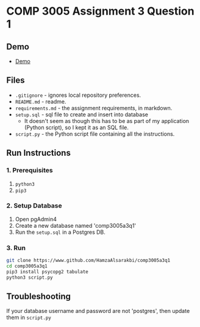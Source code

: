# COMP 3005 Assignment 3 Question 1

## Demo

- [Demo](https://youtu.be/FaBMOyZv0p4)

## Files

* `.gitignore` - ignores local repository preferences.
* `README.md` - readme.
* `requirements.md` - the assignment requirements, in markdown.
* `setup.sql` - sql file to create and insert into database
  * It doesn't seem as though this has to be as part of my application (Python script), so I kept it as an SQL file.
* `script.py` - the Python script file containing all the instructions.

## Run Instructions

### 1. Prerequisites

1. `python3`
2. `pip3`

### 2. Setup Database

1. Open pgAdmin4
2. Create a new database named 'comp3005a3q1'
3. Run the `setup.sql` in a Postgres DB.

### 3. Run

```bash
git clone https://www.github.com/HamzaAlsarakbi/comp3005a3q1
cd comp3005a3q1
pip3 install psycopg2 tabulate
python3 script.py
```

## Troubleshooting

If your database username and password are not 'postgres', then update them in `script.py`